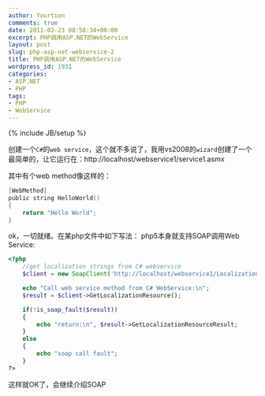 ```yaml
---
author: Yourtion
comments: true
date: 2011-02-23 08:58:34+00:00
excerpt: PHP调用ASP.NET的WebService
layout: post
slug: php-asp-net-webservice-2
title: PHP调用ASP.NET的WebService
wordpress_id: 1931
categories:
- ASP.NET
- PHP
tags:
- PHP
- WebService
---
```

{% include JB/setup %}

创建一个```C#```的```web service```，这个就不多说了，我用vs2008的```wizard```创建了一个最简单的，让它运行在：http://localhost/webservice1/service1.asmx

其中有个web method像这样的：

```c
[WebMethod]
public string HelloWorld()
{
	return "Hello World";
}
```

ok，一切就绪。在某php文件中如下写法：
php5本身就支持SOAP调用Web Service:

```php
<?php
    //get localization strings from C# webservice
    $client = new SoapClient('http://localhost/webservice1/Localization.asmx?wsdl');

    echo "Call web service method from C# WebService:\n";
    $result = $client->GetLocalizationResource();

    if(!is_soap_fault($result))
    {    
        echo "return:\n", $result->GetLocalizationResourceResult;
    }
    else
    {
        echo "soap call fault";
    }
?>
```

这样就OK了，会继续介绍SOAP
